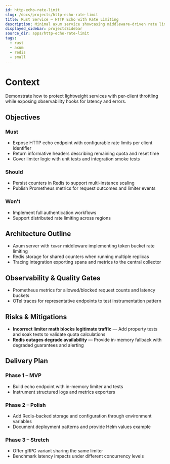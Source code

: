 ```yaml
---
id: http-echo-rate-limit
slug: /docs/projects/http-echo-rate-limit
title: Rust Service – HTTP Echo with Rate Limiting
description: Minimal axum service showcasing middleware-driven rate limiting.
displayed_sidebar: projectsSidebar
source_dir: apps/http-echo-rate-limit
tags:
  - rust
  - axum
  - redis
  - small
---
```

# Context

Demonstrate how to protect lightweight services with per-client throttling while exposing observability hooks for latency and errors.

## Objectives

### Must
- Expose HTTP echo endpoint with configurable rate limits per client identifier
- Return informative headers describing remaining quota and reset time
- Cover limiter logic with unit tests and integration smoke tests

### Should
- Persist counters in Redis to support multi-instance scaling
- Publish Prometheus metrics for request outcomes and limiter events

### Won't
- Implement full authentication workflows
- Support distributed rate limiting across regions

## Architecture Outline

- Axum server with `tower` middleware implementing token bucket rate limiting
- Redis storage for shared counters when running multiple replicas
- Tracing integration exporting spans and metrics to the central collector

## Observability & Quality Gates

- Prometheus metrics for allowed/blocked request counts and latency buckets
- OTel traces for representative endpoints to test instrumentation pattern

## Risks & Mitigations

- **Incorrect limiter math blocks legitimate traffic** — Add property tests and soak tests to validate quota calculations
- **Redis outages degrade availability** — Provide in-memory fallback with degraded guarantees and alerting

## Delivery Plan

### Phase 1 – MVP
- Build echo endpoint with in-memory limiter and tests
- Instrument structured logs and metrics exporters

### Phase 2 – Polish
- Add Redis-backed storage and configuration through environment variables
- Document deployment patterns and provide Helm values example

### Phase 3 – Stretch
- Offer gRPC variant sharing the same limiter
- Benchmark latency impacts under different concurrency levels
